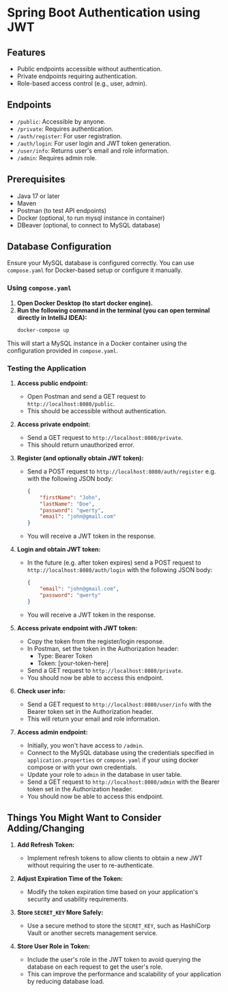 # Spring Boot Authentication using JWT

## Features

- Public endpoints accessible without authentication.
- Private endpoints requiring authentication.
- Role-based access control (e.g., user, admin).

## Endpoints

- `/public`: Accessible by anyone.
- `/private`: Requires authentication.
- `/auth/register`: For user registration.
- `/auth/login`: For user login and JWT token generation.
- `/user/info`: Returns user's email and role information.
- `/admin`: Requires admin role.

## Prerequisites

- Java 17 or later
- Maven
- Postman (to test API endpoints)
- Docker (optional, to run mysql instance in container)
- DBeaver (optional, to connect to MySQL database)

## Database Configuration

Ensure your MySQL database is configured correctly. You can use `compose.yaml` for Docker-based setup or configure it manually.

### Using `compose.yaml`

1. **Open Docker Desktop (to start docker engine).**
2. **Run the following command in the terminal (you can open terminal directly in IntelliJ IDEA):**
    ```bash
    docker-compose up
    ```

This will start a MySQL instance in a Docker container using the configuration provided in `compose.yaml`.

### Testing the Application

1. **Access public endpoint:**
    - Open Postman and send a GET request to `http://localhost:8080/public`.
    - This should be accessible without authentication.

2. **Access private endpoint:**
    - Send a GET request to `http://localhost:8080/private`.
    - This should return unauthorized error.

3. **Register (and optionally obtain JWT token):**
    - Send a POST request to `http://localhost:8080/auth/register` e.g. with the following JSON body:
        ```json
        {
            "firstName": "John",
            "lastName": "Doe",
            "password": "qwerty",
            "email": "john@gmail.com"
        }
        ```
    - You will receive a JWT token in the response.

4. **Login and obtain JWT token:**
    - In the future (e.g. after token expires) send a POST request to `http://localhost:8080/auth/login` with the following JSON body:
        ```json
        {
            "email": "john@gmail.com",
            "password": "qwerty"
        }
        ```
    - You will receive a JWT token in the response.

5. **Access private endpoint with JWT token:**
    - Copy the token from the register/login response.
    - In Postman, set the token in the Authorization header:
        - Type: Bearer Token
        - Token: [your-token-here]
    - Send a GET request to `http://localhost:8080/private`.
    - You should now be able to access this endpoint.

6. **Check user info:**
    - Send a GET request to `http://localhost:8080/user/info` with the Bearer token set in the Authorization header.
    - This will return your email and role information.

7. **Access admin endpoint:**
    - Initially, you won't have access to `/admin`.
    - Connect to the MySQL database using the credentials specified in `application.properties` or `compose.yaml` if your using docker compose or with your own credentials.
    - Update your role to `admin` in the database in user table.
    - Send a GET request to `http://localhost:8080/admin` with the Bearer token set in the Authorization header.
    - You should now be able to access this endpoint.
  
## Things You Might Want to Consider Adding/Changing

1. **Add Refresh Token:**
    - Implement refresh tokens to allow clients to obtain a new JWT without requiring the user to re-authenticate.

2. **Adjust Expiration Time of the Token:**
    - Modify the token expiration time based on your application's security and usability requirements.

3. **Store `SECRET_KEY` More Safely:**
    - Use a secure method to store the `SECRET_KEY`, such as HashiCorp Vault or another secrets management service.

4. **Store User Role in Token:**
    - Include the user's role in the JWT token to avoid querying the database on each request to get the user's role.
    - This can improve the performance and scalability of your application by reducing database load.
